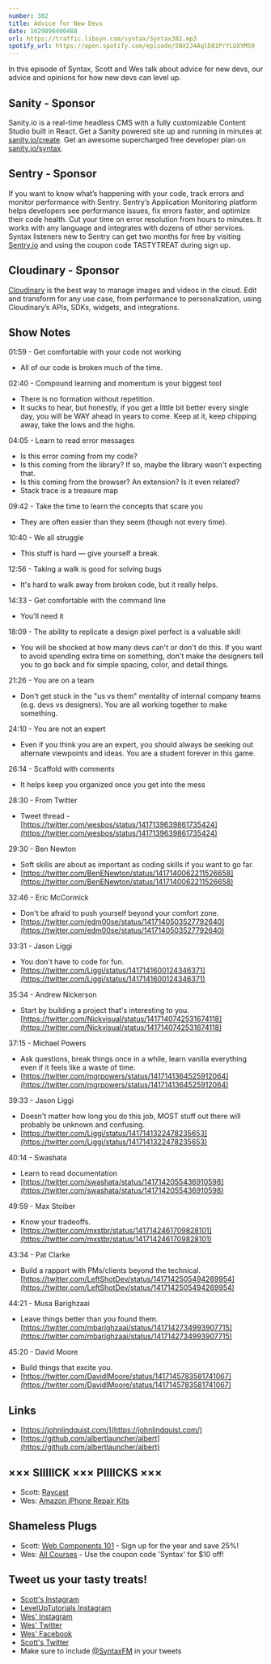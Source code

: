 ```yaml
---
number: 382
title: Advice for New Devs
date: 1629896400488
url: https://traffic.libsyn.com/syntax/Syntax382.mp3
spotify_url: https://open.spotify.com/episode/5NX2J4AqlD81PrYLUXYMS9
---
```


In this episode of Syntax, Scott and Wes talk about advice for new devs, our advice and opinions for how new devs can level up.

## Sanity - Sponsor
Sanity.io is a real-time headless CMS with a fully customizable Content Studio built in React. Get a Sanity powered site up and running in minutes at [sanity.io/create](https://www.sanity.io/create). Get an awesome supercharged free developer plan on [sanity.io/syntax](https://www.sanity.io/syntax).

## Sentry - Sponsor
If you want to know what’s happening with your code, track errors and monitor performance with Sentry. Sentry’s Application Monitoring platform helps developers see performance issues, fix errors faster, and optimize their code health. Cut your time on error resolution from hours to minutes. It works with any language and integrates with dozens of other services. Syntax listeners new to Sentry can get two months for  free by visiting [Sentry.io](https://sentry.io) and using the coupon code TASTYTREAT during sign up.

## Cloudinary - Sponsor
[Cloudinary](https://cloudinary.com/?utm_source=Syntax.fm&utm_medium=Podcast&utm_content=Cloudinary_Syntax_podcast) is the best way to manage images and videos in the cloud. Edit and transform for any use case, from performance to personalization, using Cloudinary’s APIs, SDKs, widgets, and integrations.

## Show Notes
01:59 - Get comfortable with your code not working
* All of our code is broken much of the time.

02:40 - Compound learning and momentum is your biggest tool
* There is no formation without repetition. 
* It sucks to hear, but honestly, if you get a little bit better every single day, you will be WAY ahead in years to come. Keep at it, keep chipping away, take the lows and the highs. 

04:05 - Learn to read error messages
* Is this error coming from my code?
* Is this coming from the library? If so, maybe the library wasn't expecting that.
* Is this coming from the browser? An extension? Is it even related?
* Stack trace is a treasure map

09:42 - Take the time to learn the concepts that scare you
* They are often easier than they seem (though not every time).

10:40 - We all struggle
* This stuff is hard — give yourself a break.

12:56 - Taking a walk is good for solving bugs
* It's hard to walk away from broken code, but it really helps.

14:33 - Get comfortable with the command line
* You'll need it

18:09 - The ability to replicate a design pixel perfect is a valuable skill
* You will be shocked at how many devs can't or don't do this. If you want to avoid spending extra time on something, don't make the designers tell you to go back and fix simple spacing, color, and detail things.

21:26 - You are on a team
* Don't get stuck in the "us vs them" mentality of internal company teams (e.g. devs vs designers). You are all working together to make something.

24:10 - You are not an expert
* Even if you think you are an expert, you should always be seeking out alternate viewpoints and ideas. You are a student forever in this game.

26:14 - Scaffold with comments
* It helps keep you organized once you get into the mess

28:30 - From Twitter
* Tweet thread - [https://twitter.com/wesbos/status/1417139639861735424](https://twitter.com/wesbos/status/1417139639861735424)

29:30 - Ben Newton
* Soft skills are about as important as coding skills if you want to go far.
* [https://twitter.com/BenENewton/status/1417140062211526658](https://twitter.com/BenENewton/status/1417140062211526658)

32:46 - Eric McCormick
* Don't be afraid to push yourself beyond your comfort zone.
* [https://twitter.com/edm00se/status/1417140503527792640](https://twitter.com/edm00se/status/1417140503527792640)

33:31 - Jason Liggi
* You don't have to code for fun.
* [https://twitter.com/Liggi/status/1417141600124346371](https://twitter.com/Liggi/status/1417141600124346371)

35:34 - Andrew Nickerson
* Start by building a project that's interesting to you.
[https://twitter.com/Nickvisual/status/1417140742531674118](https://twitter.com/Nickvisual/status/1417140742531674118)

37:15 - Michael Powers
* Ask questions, break things once in a while, learn vanilla everything even if it feels like a waste of time.
* [https://twitter.com/mgrpowers/status/1417141364525912064](https://twitter.com/mgrpowers/status/1417141364525912064)

39:33 - Jason Liggi
* Doesn't matter how long you do this job, MOST stuff out there will probably be unknown and confusing. 
* [https://twitter.com/Liggi/status/1417141322478235653](https://twitter.com/Liggi/status/1417141322478235653)

40:14 - Swashata
* Learn to read documentation
* [https://twitter.com/swashata/status/1417142055436910598](https://twitter.com/swashata/status/1417142055436910598)

49:59 - Max Stoiber
* Know your tradeoffs.
* [https://twitter.com/mxstbr/status/1417142461709828101](https://twitter.com/mxstbr/status/1417142461709828101)

43:34 - Pat Clarke
* Build a rapport with PMs/clients beyond the technical.
[https://twitter.com/LeftShotDev/status/1417142505494269954](https://twitter.com/LeftShotDev/status/1417142505494269954)

44:21 - Musa Barighzaai
* Leave things better than you found them.
[https://twitter.com/mbarighzaai/status/1417142734993907715](https://twitter.com/mbarighzaai/status/1417142734993907715)

45:20 - David Moore
* Build things that excite you.
* [https://twitter.com/DavidIMoore/status/1417145783581741067](https://twitter.com/DavidIMoore/status/1417145783581741067)

## Links
* [https://johnlindquist.com/](https://johnlindquist.com/)
* [https://github.com/albertlauncher/albert](https://github.com/albertlauncher/albert)

## ××× SIIIIICK ××× PIIIICKS ×××
* Scott: [Raycast](https://raycast.com/)
* Wes: [Amazon iPhone Repair Kits](https://www.amazon.com/b?ie=UTF8&node=21209121011)

## Shameless Plugs
* Scott: [Web Components 101](https://www.leveluptutorials.com/pro) - Sign up for the year and save 25%!
* Wes: [All Courses](https://wesbos.com/courses/) - Use the coupon code 'Syntax' for $10 off!

## Tweet us your tasty treats!
* [Scott's Instagram](https://www.instagram.com/stolinski/)
* [LevelUpTutorials Instagram](https://www.instagram.com/LevelUpTutorials/)
* [Wes' Instagram](https://www.instagram.com/wesbos/)
* [Wes' Twitter](https://twitter.com/wesbos)
* [Wes' Facebook](https://www.facebook.com/wesbos.developer)
* [Scott's Twitter](https://twitter.com/stolinski)
* Make sure to include [@SyntaxFM](https://twitter.com/SyntaxFM) in your tweets